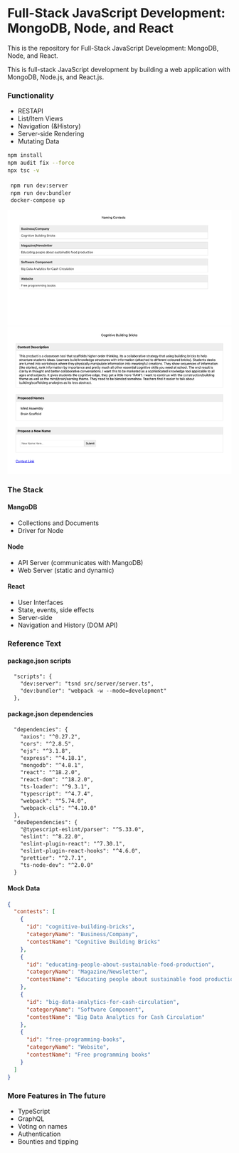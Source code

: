 #  Full-Stack JavaScript Development: MongoDB, Node, and React
This is the repository for Full-Stack JavaScript Development: MongoDB, Node, and React. 

This is full-stack JavaScript development by building a web application with MongoDB, Node.js, and React.js.
### Functionality
- RESTAPI
- List/Item Views
- Navigation (&History)
- Server-side Rendering
- Mutating Data

```bash
npm install
npm audit fix --force
npx tsc -v

 npm run dev:server
 npm run dev:bundler
 docker-compose up
```
![img.png](src%2Freadme-pic%2Fimg.png)
![img_1.png](src%2Freadme-pic%2Fimg_1.png)
### The Stack
#### MangoDB
- Collections and Documents
- Driver for Node
#### Node
- API Server (communicates with MangoDB)
- Web Server (static and dynamic)
#### React
- User Interfaces
- State, events, side effects
- Server-side
- Navigation and History (DOM API)



### Reference Text

#### package.json scripts

```
  "scripts": {
    "dev:server": "tsnd src/server/server.ts",
    "dev:bundler": "webpack -w --mode=development"
  },
```

#### package.json dependencies

```
  "dependencies": {
    "axios": "^0.27.2",
    "cors": "^2.8.5",
    "ejs": "^3.1.8",
    "express": "^4.18.1",
    "mongodb": "^4.8.1",
    "react": "^18.2.0",
    "react-dom": "^18.2.0",
    "ts-loader": "^9.3.1",
    "typescript": "^4.7.4",
    "webpack": "^5.74.0",
    "webpack-cli": "^4.10.0"
  },
  "devDependencies": {
    "@typescript-eslint/parser": "^5.33.0",
    "eslint": "^8.22.0",
    "eslint-plugin-react": "^7.30.1",
    "eslint-plugin-react-hooks": "^4.6.0",
    "prettier": "^2.7.1",
    "ts-node-dev": "^2.0.0"
  }
```

#### Mock Data

```json
{
  "contests": [
    {
      "id": "cognitive-building-bricks",
      "categoryName": "Business/Company",
      "contestName": "Cognitive Building Bricks"
    },
    {
      "id": "educating-people-about-sustainable-food-production",
      "categoryName": "Magazine/Newsletter",
      "contestName": "Educating people about sustainable food production"
    },
    {
      "id": "big-data-analytics-for-cash-circulation",
      "categoryName": "Software Component",
      "contestName": "Big Data Analytics for Cash Circulation"
    },
    {
      "id": "free-programming-books",
      "categoryName": "Website",
      "contestName": "Free programming books"
    }
  ]
}
```
### More Features in The future
- TypeScript
- GraphQL
- Voting on names
- Authentication
- Bounties and tipping
